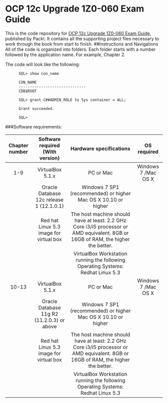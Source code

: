 # OCP 12c Upgrade 1Z0-060 Exam Guide
This is the code repository for [OCP 12c Upgrade 1Z0-060 Exam Guide](https://www.packtpub.com/big-data-and-business-intelligence/ocp-upgrade-1z0-060-exam-guide?utm_source=github&utm_medium=repository&utm_content=9781787126602), published by Packt. It contains all the supporting project files necessary to work through the book from start to finish.
##Instructions and Navigations
All of the code is organized into folders. Each folder starts with a number followed by the application name. For example, Chapter 2.


The code will look like the following:

          SQL> show con_name

          CON_NAME
          ------------------------------
          CDB$ROOT

          SQL> grant C##ADMIN_ROLE to Sys container = ALL;

          Grant succeeded.

          SQL>
          
###Software requirements:

| Chapter number | Software required (With version) | Hardware specifications | OS required |
|:--------------:|:--------------------------------:|:-----------------------:|:-----------:|
| 1-9 | VirtualBox 5.1.x  | PC or Mac | Windows 7 /Mac OS X |
|     | Oracle Database 12c release 1 (12.1.0.1) | Windows 7 SP1 (recommended) or higher Mac OS X 10.10 or higher |    | 
|     | Red hat Linux 5.3 image for virtual box | The host machine should have at least: 2.2 GHz Core i3/i5 processor or AMD equivalent. 8GB or 16GB of RAM, the higher the better. |     |
|     |      | VirtualBox Workstation running the following Operating Systems: Redhat Linux 5.3|    |
| 10-13 | VirtualBox 5.1.x | PC or Mac | Windows 7 /Mac OS X |
|     | Oracle Database 11g R2 (11.2.0.3) or above | Windows 7 SP1 (recommended) or higher Mac OS X 10.10 or higher |    |
|     | Red hat Linux 5.3 image for virtual box | The host machine should have at least:  2.2 GHz Core i3/i5 processor or AMD equivalent. 8GB or 16GB of RAM, the higher the better. |     |
|    |    | VirtualBox Workstation running the following Operating Systems: Redhat Linux 5.3 |  |




